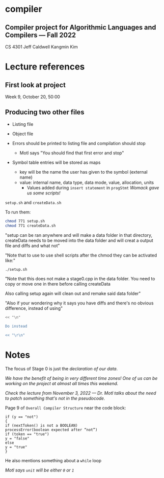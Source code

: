 # compiler
## Compiler project for Algorithmic Languages and Compilers — Fall 2022

CS 4301
Jeff Caldwell
Kangmin Kim

# Lecture references
## First look at project
Week 9, October 20, 50:00

## Producing two other files
- Listing file
- Object file
- Errors should be printed to listing file and compilation should stop
  - Motl says "You should find that first error and stop"

- Symbol table entries will be stored as maps
  - key will be the name the user has given to the symbol (external name)
  - value: internal name, data type, data mode, value, allocation, units
    - Values added during `insert statement` in `progStmt`
_Womack gave us some scripts!_

`setup.sh` and `createData.sh`

To run them:

```bash
chmod 771 setup.sh
chmod 771 createData.sh
```

"setup can be ran anywhere and will make a data folder in that directory, createData needs to be moved into the data folder and will creat a output file and diffs and what not"

"Note that to use to use shell scripts after the chmod they can be activated like:"

```bash
./setup.sh
```
"Note that this does not make a stage0.cpp in the data folder. You need to copy or move one in there before calling createData 

Also calling setup again will clean out and remake said data folder"

"Also if your wondering why it says you have diffs and there's no obvious difference, instead of using"

```bash
<< "\n"

Do instead 

<< "\r\n"
```

# Notes

The focus of Stage 0 is just the _declaration of our data_.

_We have the benefit of being in very different time zones! One of us can be working on the project at almost all times this weekend._

_Check the lecture from November 3, 2022 — Dr. Motl talks about the need to patch something that's not in the pseudocode._

Page 9 of `Overall Compiler Structure` near the code block:

```
if (y == "not")
{
if (nextToken() is not a BOOLEAN)
processError(boolean expected after “not”)
if (token == "true")
y = "false"
else
y = "true"
}
```

He also mentions something about a `while` loop

_Motl says `unit` will be either `0` or `1`_